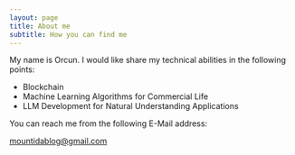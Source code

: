 ```yaml
---
layout: page
title: About me
subtitle: How you can find me
---
```


My name is Orcun. I would like share my technical abilities in the following points:

- Blockchain
- Machine Learning Algorithms for Commercial Life
- LLM Development for Natural Understanding Applications

You can reach me from the following E-Mail address:

mountidablog@gmail.com
